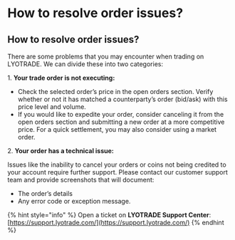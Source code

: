 # How to resolve order issues?

## **How to resolve order issues?**&#x20;

There are some problems that you may encounter when trading on LYOTRADE. We can divide these into two categories:&#x20;

1\. **Your trade order is not executing:**

* Check the selected order’s price in the open orders section. Verify whether or not it has matched a counterparty’s order (bid/ask) with this price level and volume.
* If you would like to expedite your order, consider canceling it from the open orders section and submitting a new order at a more competitive price. For a quick settlement, you may also consider using a market order.

2\. **Your order has a technical issue:**

Issues like the inability to cancel your orders or coins not being credited to your account require further support. Please contact our customer support team and provide screenshots that will document:

* The order’s details
* Any error code or exception message.

{% hint style="info" %}
Open a ticket on **LYOTRADE Support Center**: [https://support.lyotrade.com/](https://support.lyotrade.com/)
{% endhint %}
